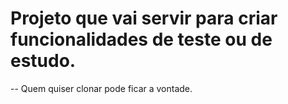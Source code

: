 # Projeto que vai servir para criar funcionalidades de teste ou de estudo.


-- Quem quiser clonar pode ficar a vontade.
